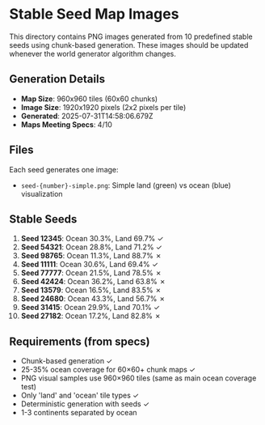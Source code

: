 # Stable Seed Map Images

This directory contains PNG images generated from 10 predefined stable seeds using chunk-based generation.
These images should be updated whenever the world generator algorithm changes.

## Generation Details

- **Map Size**: 960x960 tiles (60x60 chunks)
- **Image Size**: 1920x1920 pixels (2x2 pixels per tile)
- **Generated**: 2025-07-31T14:58:06.679Z
- **Maps Meeting Specs**: 4/10

## Files

Each seed generates one image:
- `seed-{number}-simple.png`: Simple land (green) vs ocean (blue) visualization

## Stable Seeds

1. **Seed 12345**: Ocean 30.3%, Land 69.7% ✓
2. **Seed 54321**: Ocean 28.8%, Land 71.2% ✓
3. **Seed 98765**: Ocean 11.3%, Land 88.7% ✗
4. **Seed 11111**: Ocean 30.6%, Land 69.4% ✓
5. **Seed 77777**: Ocean 21.5%, Land 78.5% ✗
6. **Seed 42424**: Ocean 36.2%, Land 63.8% ✗
7. **Seed 13579**: Ocean 16.5%, Land 83.5% ✗
8. **Seed 24680**: Ocean 43.3%, Land 56.7% ✗
9. **Seed 31415**: Ocean 29.9%, Land 70.1% ✓
10. **Seed 27182**: Ocean 17.2%, Land 82.8% ✗

## Requirements (from specs)

- Chunk-based generation ✓
- 25-35% ocean coverage for 60×60+ chunk maps ✓
- PNG visual samples use 960×960 tiles (same as main ocean coverage test)
- Only 'land' and 'ocean' tile types ✓
- Deterministic generation with seeds ✓
- 1-3 continents separated by ocean
